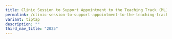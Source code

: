 ```yaml
---
title: Clinic Session to Support Appointment to the Teaching Track (ML)
permalink: /clinic-session-to-support-appointment-to-the-teaching-track-ml/
variant: tiptap
description: ""
third_nav_title: "2025"
---
```

